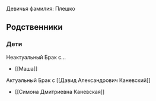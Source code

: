 Девичья фамилия: Плешко

## Родственники
### Дети
Неактуальный Брак с...
- [[Маша]]

Актуальный Брак с [[Давид Александрович Каневский]]
- [[Симона Дмитриевна Каневская]]